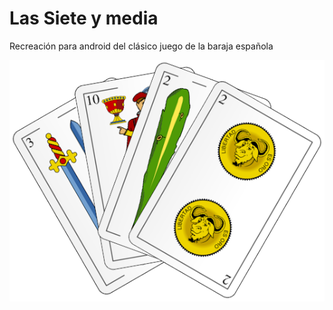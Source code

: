 # Las Siete y media

Recreación para android del clásico juego de la baraja española

![Siete y media](https://github.com/Webierta/siete_media/blob/master/assets/images/portada.png)
